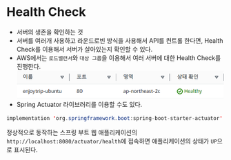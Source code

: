 # Health Check
- 서버의 생존을 확인하는 것
- 서버를 여러개 사용하고 라운드로빈 방식을 사용해서 API를 컨트롤 한다면, Health Check를 이용해서 서버가 살아있는지 확인할 수 있다.
- AWS에서는 `로드밸런서`와 `대상 그룹`을 이용해서 여러 서버에 대한 Health Check를 진행한다.
  ![aws-health-check](assets/aws-health-check.png)
- Spring Actuator 라이브러리를 이용할 수도 있다.
```java
implementation 'org.springframework.boot:spring-boot-starter-actuator'
```

정상적으로 동작하는 스프링 부트 웹 애플리케이션의 `http://localhost:8080/actuator/health`에 접속하면 애플리케이션의 상태가 `UP`으로 표시된다.